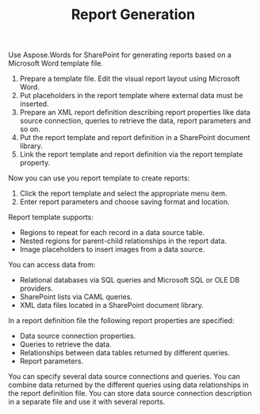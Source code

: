 ﻿---
title: Report Generation
type: docs
weight: 30
url: /sharepoint/report-generation/
---

Use Aspose.Words for SharePoint for generating reports based on a Microsoft Word template file.

1. Prepare a template file. Edit the visual report layout using Microsoft Word.
1. Put placeholders in the report template where external data must be inserted.
1. Prepare an XML report definition describing report properties like data source connection, queries to retrieve the data, report parameters and so on.
1. Put the report template and report definition in a SharePoint document library.
1. Link the report template and report definition via the report template property.

Now you can use you report template to create reports:

1. Click the report template and select the appropriate menu item.
1. Enter report parameters and choose saving format and location.

Report template supports:

- Regions to repeat for each record in a data source table.
- Nested regions for parent-child relationships in the report data.
- Image placeholders to insert images from a data source.

You can access data from:

- Relational databases via SQL queries and Microsoft SQL or OLE DB providers.
- SharePoint lists via CAML queries.
- XML data files located in a SharePoint document library.

In a report definition file the following report properties are specified:

- Data source connection properties.
- Queries to retrieve the data.
- Relationships between data tables returned by different queries.
- Report parameters.

You can specify several data source connections and queries. You can combine data returned by the different queries using data relationships in the report definition file. You can store data source connection description in a separate file and use it with several reports.

